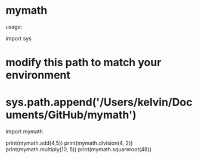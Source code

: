 # mymath

usage:

import sys

# modify this path to match your environment
# sys.path.append('/Users/kelvin/Documents/GitHub/mymath')

import mymath

print(mymath.add(4,5))
print(mymath.division(4, 2))
print(mymath.multiply(10, 5))
print(mymath.squareroot(48))

